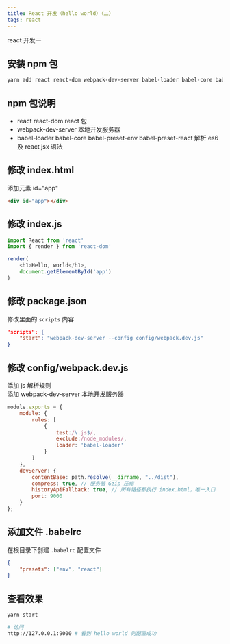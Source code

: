 ```yaml
---
title: React 开发（hello world）（二）
tags: react
---
```


react 开发一
<!--more-->

## 安装 npm 包
```bash
yarn add react react-dom webpack-dev-server babel-loader babel-core babel-preset-env babel-preset-react --dev # or npm i react react-dom webpack-dev-server babel-loader babel-core babel-preset-env babel-preset-react --save-dev
```

## npm 包说明
- react react-dom react 包
- webpack-dev-server 本地开发服务器
- babel-loader babel-core babel-preset-env babel-preset-react 解析 es6 及 react jsx 语法

## 修改 index.html
添加元素 id="app"
```html
<div id="app"></div>
```

## 修改 index.js
```javascript
import React from 'react'
import { render } from 'react-dom'

render(
    <h1>Hello, world</h1>,
    document.getElementById('app')
)
```

## 修改 package.json
修改里面的 `scripts` 内容
```json
"scripts": {
    "start": "webpack-dev-server --config config/webpack.dev.js"
}
```

## 修改 config/webpack.dev.js
添加 js 解析规则 <br>
添加 webpack-dev-server 本地开发服务器
```javascript
module.exports = {
    module: {
        rules: [
            { 
                test:/\.js$/,
                exclude:/node_modules/,
                loader: 'babel-loader'
            }
        ]
    },
    devServer: {
        contentBase: path.resolve(__dirname, "../dist"),
        compress: true, // 服务器 Gzip 压缩
        historyApiFallback: true, // 所有路径都执行 index.html，唯一入口
        port: 9000
    }
};
```

## 添加文件 .babelrc
在根目录下创建 `.babelrc` 配置文件
```json
{
    "presets": ["env", "react"]
}
```

## 查看效果
```bash
yarn start

# 访问
http://127.0.0.1:9000 # 看到 hello world 则配置成功
```
